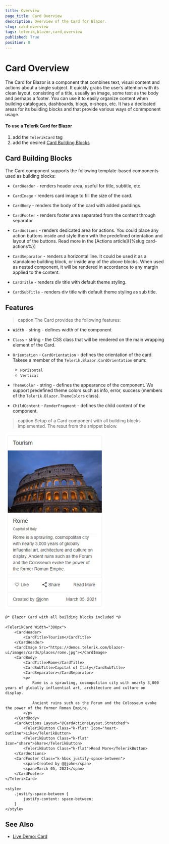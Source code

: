```yaml
---
title: Overview
page_title: Card Overview
description: Overview of the Card for Blazor.
slug: card-overview
tags: telerik,blazor,card,overview
published: True
position: 0
---
```



# Card Overview

The Card for Blazor is a component that combines text, visual content and actions about a single subject. It quickly grabs the user’s attention with its clean layout, consisting of a title, usually an image, some text as the body and perhaps a footer. You can use it to easily organize content when building catalogues, dashboards, blogs, e-shops, etc. It has a dedicated areas for its building blocks and that provide various ways of commponent usage.

#### To use a Telerik Card for Blazor

1. add the `TelerikCard` tag
1. add the desired [Card Building Blocks](#card-building-blocks)


## Card Building Blocks

The Card component supports the following template-based components used as building blocks:

* `CardHeader` - renders header area, useful for title, subtitle, etc.

* `CardImage` - renders card image to fill the size of the card.

* `CardBody` - renders the body of the card with added paddings.

* `CardFooter` -  renders footer area separated from the content through separator

* `CardActions` - renders dedicated area for actions. You could place any action buttons inside and style them with the predefined orientation and layout of the buttons. Read more in the [Actions article]({%slug card-actions%})

* `CardSeparator` - renders a horizontal line. It could be used it as a standalone building block, or inside any of the above blocks. When used as nested component, it will be rendered in accordance to any margin applied to the content.

* `CardTitle` - renders div title with default theme styling.

* `CardSubTitle` - renders div title with default theme styling as sub title.


## Features

>caption The Card provides the following features:

* `Width` - string - defines width of the component

* `Class` - string - the CSS class that will be rendered on the main wrapping element of the Card.

* `Orientation` - `CardOrientation` - defines the orientation of the card. Takese a member of the `Telerik.Blazor.CardOrientation` enum:
    * `Horizontal`
    * `Vertical`

* `ThemeColor` - string - defines the appearance of the component. We support predefined theme colors such as info, error, success (members of the `Telerik.Blazor.ThemeColors` class).

* `ChildContent` - `RenderFragment` - defines the child content of the component.

>caption Setup of a Card component with all building blocks implemented. The resut from the snippet below.

![Card component](images/overview-card-example.png)

````CSHTML
@* Blazor Card with all building blocks included *@

<TelerikCard Width="300px">
    <CardHeader>
        <CardTitle>Tourism</CardTitle>        
    </CardHeader>
    <CardImage Src="https://demos.telerik.com/blazor-ui/images/cards/places/rome.jpg"></CardImage>
    <CardBody>
        <CardTitle>Rome</CardTitle>
        <CardSubTitle>Capital of Italy</CardSubTitle>
        <CardSeparator></CardSeparator>
        <p>
            Rome is a sprawling, cosmopolitan city with nearly 3,000 years of globally influential art, architecture and culture on display.

            Ancient ruins such as the Forum and the Colosseum evoke the power of the former Roman Empire.
        </p>
    </CardBody>
    <CardActions Layout="@CardActionsLayout.Stretched">
        <TelerikButton Class="k-flat" Icon="heart-outline">Like</TelerikButton>
        <TelerikButton Class="k-flat" Icon="share">Share</TelerikButton>
        <TelerikButton Class="k-flat">Read More</TelerikButton>
    </CardActions>
    <CardFooter Class="k-hbox justify-space-between">
        <span>Created by @@john</span>
        <span>March 05, 2021</span>
    </CardFooter>
</TelerikCard>

<style>
    .justify-space-between {
        justify-content: space-between;
    }
</style>
````


## See Also

  * [Live Demo: Card](https://demos.telerik.com/blazor-ui/card/overview)